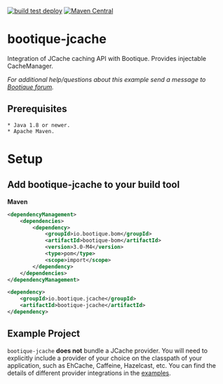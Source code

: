 <!--
  Licensed to ObjectStyle LLC under one
  or more contributor license agreements.  See the NOTICE file
  distributed with this work for additional information
  regarding copyright ownership.  The ObjectStyle LLC licenses
  this file to you under the Apache License, Version 2.0 (the
  "License"); you may not use this file except in compliance
  with the License.  You may obtain a copy of the License at

    http://www.apache.org/licenses/LICENSE-2.0

  Unless required by applicable law or agreed to in writing,
  software distributed under the License is distributed on an
  "AS IS" BASIS, WITHOUT WARRANTIES OR CONDITIONS OF ANY
  KIND, either express or implied.  See the License for the
  specific language governing permissions and limitations
  under the License.
  -->

[![build test deploy](https://github.com/bootique/bootique-jcache/actions/workflows/maven.yml/badge.svg)](https://github.com/bootique/bootique-jcache/actions/workflows/maven.yml)
[![Maven Central](https://img.shields.io/maven-central/v/io.bootique.jcache/bootique-jcache.svg?colorB=brightgreen)](https://search.maven.org/artifact/io.bootique.jcache/bootique-jcache/)

# bootique-jcache

Integration of JCache caching API with Bootique. Provides injectable CacheManager. 

*For additional help/questions about this example send a message to
[Bootique forum](https://groups.google.com/forum/#!forum/bootique-user).*
   
## Prerequisites
      
    * Java 1.8 or newer.
    * Apache Maven.
      
# Setup

## Add bootique-jcache to your build tool
**Maven**
```xml
<dependencyManagement>
    <dependencies>
        <dependency>
            <groupId>io.bootique.bom</groupId>
            <artifactId>bootique-bom</artifactId>
            <version>3.0-M4</version>
            <type>pom</type>
            <scope>import</scope>
        </dependency>
    </dependencies>
</dependencyManagement>

<dependency>
    <groupId>io.bootique.jcache</groupId>
    <artifactId>bootique-jcache</artifactId>
</dependency>
```

## Example Project

`bootique-jcache` **does not** bundle a JCache provider. You will need to explicitly include a provider of your choice 
on the classpath of your application, such as EhCache, Caffeine, Hazelcast, etc. You can find the details of different 
provider integrations in the [examples](https://github.com/bootique-examples/bootique-jcache-examples).